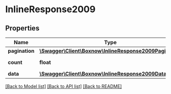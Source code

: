# InlineResponse2009

## Properties
Name | Type | Description | Notes
------------ | ------------- | ------------- | -------------
**pagination** | [**\Swagger\Client\Boxnow\InlineResponse2009Pagination**](InlineResponse2009Pagination.md) |  | [optional] 
**count** | **float** | Number of records | [optional] 
**data** | [**\Swagger\Client\Boxnow\InlineResponse2009Data[]**](InlineResponse2009Data.md) |  | [optional] 

[[Back to Model list]](../../README.md#documentation-for-models) [[Back to API list]](../../README.md#documentation-for-api-endpoints) [[Back to README]](../../README.md)

